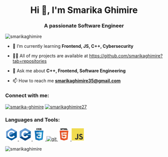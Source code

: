 <h1 align="center">Hi 👋, I'm Smarika Ghimire</h1>
<h3 align="center">A passionate Software Engineer</h3>
 
<p align="left"> <img src="https://komarev.com/ghpvc/?username=smarikaghimire&label=Profile%20views&color=0e75b6&style=flat" alt="smarikaghimire" /> </p>
 
- 🌱 I’m currently learning **Frontend, JS, C++, Cybersecurity**
 
- 👨‍💻 All of my projects are available at https://github.com/smarikaghimire?tab=repositories
 
- 💬 Ask me about **C++, Frontend, Software Engineering**
 
- 📫 How to reach me **smarikaghimire35@gmail.com**
 
<h3 align="left">Connect with me:</h3>
<p align="left">
<a href="https://www.linkedin.com/in/smarika-ghimire-a52273251/" target="blank"><img align="center" src="https://raw.githubusercontent.com/rahuldkjain/github-profile-readme-generator/master/src/images/icons/Social/linked-in-alt.svg" alt="smarika-ghimire" height="30" width="40" /></a>
<a href="https://fb.com/smarikaghimire27" target="blank"><img align="center" src="https://raw.githubusercontent.com/rahuldkjain/github-profile-readme-generator/master/src/images/icons/Social/facebook.svg" alt="smarikaghimire27" height="30" width="40" /></a>
</p>
 
<h3 align="left">Languages and Tools:</h3>
<p align="left"> <a href="https://www.cprogramming.com/" target="_blank" rel="noreferrer"> <img src="https://raw.githubusercontent.com/devicons/devicon/master/icons/c/c-original.svg" alt="c" width="40" height="40"/> </a> <a href="https://www.w3schools.com/cpp/" target="_blank" rel="noreferrer"> <img src="https://raw.githubusercontent.com/devicons/devicon/master/icons/cplusplus/cplusplus-original.svg" alt="cplusplus" width="40" height="40"/> </a> <a href="https://www.w3schools.com/css/" target="_blank" rel="noreferrer"> <img src="https://raw.githubusercontent.com/devicons/devicon/master/icons/css3/css3-original-wordmark.svg" alt="css3" width="40" height="40"/> </a> <a href="https://git-scm.com/" target="_blank" rel="noreferrer"> <img src="https://www.vectorlogo.zone/logos/git-scm/git-scm-icon.svg" alt="git" width="40" height="40"/> </a> <a href="https://www.w3.org/html/" target="_blank" rel="noreferrer"> <img src="https://raw.githubusercontent.com/devicons/devicon/master/icons/html5/html5-original-wordmark.svg" alt="html5" width="40" height="40"/> </a> <a href="https://developer.mozilla.org/en-US/docs/Web/JavaScript" target="_blank" rel="noreferrer"> <img src="https://raw.githubusercontent.com/devicons/devicon/master/icons/javascript/javascript-original.svg" alt="javascript" width="40" height="40"/> </a> </p>
 
<p><img align="center" src="https://github-readme-streak-stats.herokuapp.com/?user=smarikaghimire&" alt="smarikaghimire" /></p>
